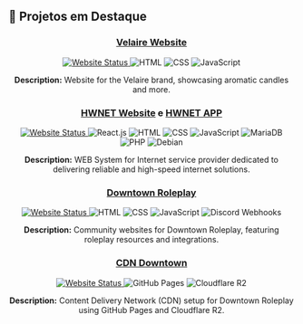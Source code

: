 ## 🌟 **Projetos em Destaque**

<div style="text-align: center;">

### [Velaire Website](https://velaire.com.br)
<a href="https://velaire.com.br">
        <img src="https://img.shields.io/website-up-down-green-red/http/velaire.com.br.svg" alt="Website Status" />
    </a>
    <img src="https://img.shields.io/badge/HTML-5-orange?style=flat-square&logo=html5" alt="HTML" />
    <img src="https://img.shields.io/badge/CSS-3-blue?style=flat-square&logo=css3" alt="CSS" />
    <img src="https://img.shields.io/badge/JavaScript-ES6-yellow?style=flat-square&logo=javascript" alt="JavaScript" />
    <p><strong>Description:</strong> Website for the Velaire brand, showcasing aromatic candles and more.</p>
</div>

<div style="text-align: center;">

### [HWNET Website](https://hwnet.com.br) e [HWNET APP]()
<a href="https://hwnet.com.br">
        <img src="https://img.shields.io/website-up-down-green-red/http/hwnet.com.br.svg" alt="Website Status" />
    </a>
    <img src="https://img.shields.io/badge/React.js-16.13.1-blue?style=flat-square&logo=react" alt="React.js" />
    <img src="https://img.shields.io/badge/HTML-5-orange?style=flat-square&logo=html5" alt="HTML" />
    <img src="https://img.shields.io/badge/CSS-3-blue?style=flat-square&logo=css3" alt="CSS" />
    <img src="https://img.shields.io/badge/JavaScript-ES6-yellow?style=flat-square&logo=javascript" alt="JavaScript" />
    <img src="https://img.shields.io/badge/MariaDB-10.5.9-blue?style=flat-square&logo=mariadb" alt="MariaDB" />
    <img src="https://img.shields.io/badge/PHP-7.4-purple?style=flat-square&logo=php" alt="PHP" />
    <img src="https://img.shields.io/badge/Debian-10-red?style=flat-square&logo=debian" alt="Debian" />
    <p><strong>Description:</strong> WEB System for Internet service provider dedicated to delivering reliable and high-speed internet solutions.</p>
</div>

<div style="text-align: center;">

### [Downtown Roleplay](https://www.downtownroleplay.com.br)
<a href="https://www.downtownroleplay.com.br">
        <img src="https://img.shields.io/website-up-down-green-red/http/www.downtownroleplay.com.br.svg" alt="Website Status" />
</a>
    <img src="https://img.shields.io/badge/HTML-5-orange?style=flat-square&logo=html5" alt="HTML" />
    <img src="https://img.shields.io/badge/CSS-3-blue?style=flat-square&logo=css3" alt="CSS" />
    <img src="https://img.shields.io/badge/JavaScript-ES6-yellow?style=flat-square&logo=javascript" alt="JavaScript" />
    <img src="https://img.shields.io/badge/Discord%20Webhooks-Enabled-blue?style=flat-square&logo=discord" alt="Discord Webhooks" />
    <p><strong>Description:</strong> Community websites for Downtown Roleplay, featuring roleplay resources and integrations.</p>
</div>

<div style="text-align: center;">

### [CDN Downtown](https://github.com/Saulo-Peixoto/downtown-cdn)
<a href="https://www.downtownrp.com.br">
        <img src="https://img.shields.io/website-up-down-green-red/http/www.downtownrp.com.br.svg" alt="Website Status" />
</a>
<a href="https://github.com/downtown-roleplay/downtown-images/">
    </a>
    <img src="https://img.shields.io/badge/GitHub%20Pages-Active-blue?style=flat-square&logo=github" alt="GitHub Pages" />
    <img src="https://img.shields.io/badge/Cloudflare%20R2-Storage-orange?style=flat-square&logo=cloudflare" alt="Cloudflare R2" />
    <p><strong>Description:</strong> Content Delivery Network (CDN) setup for Downtown Roleplay using GitHub Pages and Cloudflare R2.</p>
</div>

